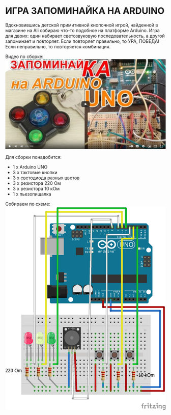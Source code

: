 # ИГРА ЗАПОМИНАЙКА НА ARDUINO
Вдохновившись детской примитивной кнопочной игрой, найденной в магазине на Ali собираю что-то подобное на платформе Arduino. Игра для двоих: один набирает светозвуковую последовательность, а другой запоминает и повторяет. Если повторяет правильно, то УРА, ПОБЕДА! Если неправильно, то повторяется комбинация.

Видео по сборке: 
[![Видео](https://github.com/dbprof/colour-game/blob/main/colour-game-video.jpg)](https://www.youtube.com/watch?v=iLVty0zk9Ik)

Для сборки понадобится:
* 1 х Arduino UNO
* 3 х тактовые кнопки
* 3 х светодиода разных цветов
* 3 х резистора 220 Ом
* 3 х резистора 10 кОм
* 1 х пьезопищалка

Собираем по схеме:
![Схема подключения](https://github.com/dbprof/colour-game/blob/main/colour-game-schema.png)
